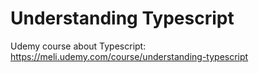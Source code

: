 # Understanding Typescript
Udemy course about Typescript: https://meli.udemy.com/course/understanding-typescript